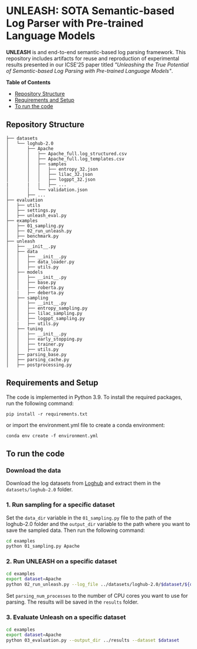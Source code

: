 # UNLEASH: SOTA Semantic-based Log Parser with Pre-trained Language Models

__UNLEASH__ is and end-to-end semantic-based log parsing framework. This repository includes artifacts for reuse and reproduction of experimental results presented in our ICSE'25 paper titled _"Unleashing the True Potential of Semantic-based Log Parsing with Pre-trained Language Models"_.

__Table of Contents__
- [Repository Structure](#repository-structure)
- [Requirements and Setup](#requirements-and-setup)
- [To run the code](#to-run-the-code)

## Repository Structure
```
├── datasets
│   └── loghub-2.0
│       ├── Apache
│       │   ├── Apache_full.log_structured.csv
│       │   ├── Apache_full.log_templates.csv
│       │   ├── samples
│       │   │   ├── entropy_32.json
│       │   │   ├── lilac_32.json
│       │   │   ├── logppt_32.json
|       |   |   ├── ...
│       │   └── validation.json
│       ├── ...
├── evaluation
│   ├── utils
│   ├── settings.py
│   ├── unleash_eval.py
├── examples
│   ├── 01_sampling.py
│   ├── 02_run_unleash.py
│   ├── benchmark.py
├── unleash
│   ├── __init__.py
│   ├── data
│   │   ├── __init__.py
│   │   ├── data_loader.py
│   │   ├── utils.py
│   ├── models
│   │   ├── __init__.py
│   │   ├── base.py
│   │   ├── roberta.py
│   |   ├── deberta.py
│   ├── sampling
│   │   ├── __init__.py
│   │   ├── entropy_sampling.py
│   │   ├── lilac_sampling.py
│   │   ├── logppt_sampling.py
│   |   ├── utils.py
│   ├── tuning
│   │   ├── __init__.py
│   │   ├── early_stopping.py
│   │   ├── trainer.py
│   │   ├── utils.py
│   ├── parsing_base.py
│   ├── parsing_cache.py
│   ├── postprocessing.py
```


## Requirements and Setup
The code is implemented in Python 3.9. To install the required packages, run the following command:
```
pip install -r requirements.txt
```
or import the environment.yml file to create a conda environment:
```
conda env create -f environment.yml
```

## To run the code
### Download the data
Download the log datasets from [Loghub](https://zenodo.org/records/8275861) and extract them in the `datasets/loghub-2.0` folder.

### 1. Run sampling for a specific dataset
Set the `data_dir` variable in the `01_sampling.py` file to the path of the loghub-2.0 folder and the `output_dir` variable to the path where you want to save the sampled data.
Then run the following command:

```bash
cd examples
python 01_sampling.py Apache
```

### 2. Run UNLEASH on a specific dataset
```bash
cd examples
export dataset=Apache
python 02_run_unleash.py --log_file ../datasets/loghub-2.0/$dataset/${dataset}_full.log_structured.csv --model_name_or_path roberta-base --train_file ../datasets/loghub-2.0/$dataset/samples/entropy_32.json --validation_file ../datasets/loghub-2.0/$dataset/validation.json --dataset_name $dataset --parsing_num_processes 1 --output_dir ../results --max_train_steps 1000
```
Set `parsing_num_processes` to the number of CPU cores you want to use for parsing. The results will be saved in the `results` folder.

### 3. Evaluate Unleash on a specific dataset
```bash
cd examples
export dataset=Apache
python 03_evaluation.py --output_dir ../results --dataset $dataset
```
